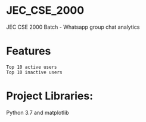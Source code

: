 # JEC_CSE_2000
JEC CSE 2000 Batch  - Whatsapp group chat analytics

# Features

    Top 10 active users
    Top 10 inactive users 

# Project Libraries:

Python 3.7 and matplotlib